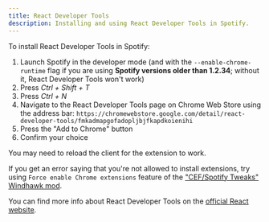 ```yaml
---
title: React Developer Tools
description: Installing and using React Developer Tools in Spotify.
---
```


To install React Developer Tools in Spotify:

1. Launch Spotify in the developer mode (and with the `--enable-chrome-runtime` flag if you are using **Spotify versions older than 1.2.34**; without it, React Developer Tools won't work)
2. Press *Ctrl + Shift + T*
3. Press *Ctrl + N*
4. Navigate to the React Developer Tools page on Chrome Web Store using the address bar: `https://chromewebstore.google.com/detail/react-developer-tools/fmkadmapgofadopljbjfkapdkoienihi`
5. Press the "Add to Chrome" button
6. Confirm your choice

You may need to reload the client for the extension to work.

If you get an error saying that you're not allowed to install extensions, try using `Force enable Chrome extensions` feature of the ["CEF/Spotify Tweaks" Windhawk mod](https://windhawk.net/mods/cef-titlebar-enabler-universal).

You can find more info about React Developer Tools on the [official React website](https://react.dev/learn/react-developer-tools).
